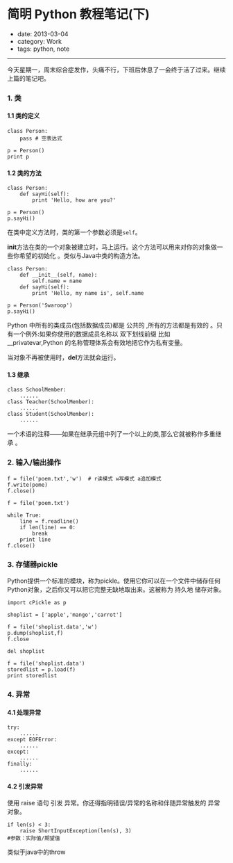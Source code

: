 # 简明 Python 教程笔记(下)

- date: 2013-03-04
- category: Work
- tags: python, note

-----

今天星期一，周末综合症发作，头痛不行，下班后休息了一会终于活了过来。继续上篇的笔记吧。

### 1. 类

#### 1.1 类的定义

    class Person:
        pass # 空表达式
    
    p = Person()
    print p
    

#### 1.2 类的方法

    class Person:
        def sayHi(self):
            print 'Hello, how are you?'
    
    p = Person()
    p.sayHi()
    

在类中定义方法时，类的第一个参数必须是`self`。

**init**方法在类的一个对象被建立时，马上运行。这个方法可以用来对你的对象做一些你希望的初始化 。类似与Java中类的构造方法。

    class Person:
        def __init__(self, name):
            self.name = name
        def sayHi(self):
            print 'Hello, my name is', self.name
    
    p = Person('Swaroop')
    p.sayHi()
    

Python 中所有的类成员(包括数据成员)都是 公共的 ,所有的方法都是有效的 。只有一个例外:如果你使用的数据成员名称以 双下划线前缀 比如__privatevar,Python 的名称管理体系会有效地把它作为私有变量。

当对象不再被使用时，**del**方法就会运行。

#### 1.3 继承

    class SchoolMember:
        ......
    class Teacher(SchoolMember):
        ......
    class Student(SchoolMember):
        ......
    

一个术语的注释——如果在继承元组中列了一个以上的类,那么它就被称作多重继承 。

### 2. 输入/输出操作

    f = file('poem.txt','w')  # r读模式 w写模式 a追加模式 
    f.write(pome)
    f.close()
    
    f = file('poem.txt')
    
    while True:
        line = f.readline()
        if len(line) == 0:
            break
        print line
    f.close()
    

### 3. 存储器pickle

Python提供一个标准的模块，称为pickle。使用它你可以在一个文件中储存任何Python对象，之后你又可以把它完整无缺地取出来。这被称为 持久地 储存对象。

    import cPickle as p
    
    shoplist = ['apple','mango','carrot']
    
    f = file('shoplist.data','w')
    p.dump(shoplist,f)
    f.close
    
    del shoplist
    
    f = file('shoplist.data')
    storedlist = p.load(f)
    print storedlist
    

### 4. 异常

#### 4.1 处理异常

    try:
        ......
    except EOFError:
        ......
    except:
        ......
    finally:
        ......
    

#### 4.2 引发异常

使用 raise 语句 引发 异常。你还得指明错误/异常的名称和伴随异常触发的 异常对象。

    if len(s) < 3:
        raise ShortInputException(len(s), 3)
    #参数：实际值/期望值
    

类似于java中的throw